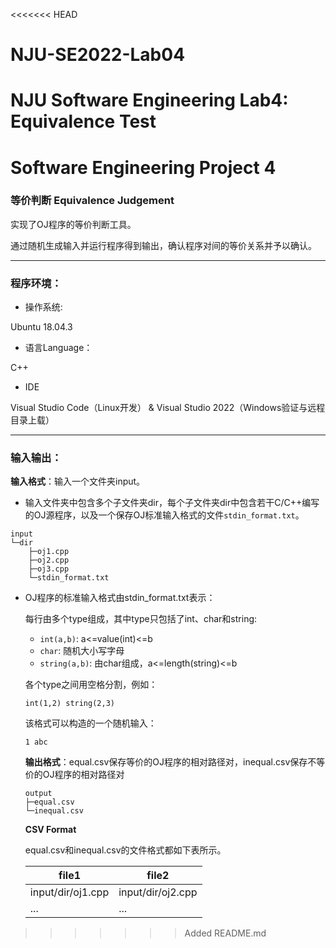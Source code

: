 <<<<<<< HEAD
# NJU-SE2022-Lab04
NJU Software Engineering Lab4: Equivalence Test
=======
# Software Engineering Project 4
### 等价判断 Equivalence Judgement

实现了OJ程序的等价判断工具。

通过随机生成输入并运行程序得到输出，确认程序对间的等价关系并予以确认。

------

### 程序环境：

- 操作系统:

Ubuntu 18.04.3

- 语言Language：

C++

- IDE

Visual Studio Code（Linux开发） & Visual Studio 2022（Windows验证与远程目录上载）

------

### 输入输出：

**输入格式**：输入一个文件夹input。

- 输入文件夹中包含多个子文件夹dir，每个子文件夹dir中包含若干C/C++编写的OJ源程序，以及一个保存OJ标准输入格式的文件`stdin_format.txt`。
```
input
└─dir
    ├─oj1.cpp
    ├─oj2.cpp
    ├─oj3.cpp
    └─stdin_format.txt
```
- OJ程序的标准输入格式由stdin_format.txt表示：

  每行由多个type组成，其中type只包括了int、char和string:

  -  `int(a,b)`: a<=value(int)<=b
  -  `char`: 随机大小写字母
  -  `string(a,b)`: 由char组成，a<=length(string)<=b

  各个type之间用空格分割，例如：

  ```
  int(1,2) string(2,3)
  ```

  该格式可以构造的一个随机输入：

   `1 abc`

  **输出格式**：equal.csv保存等价的OJ程序的相对路径对，inequal.csv保存不等价的OJ程序的相对路径对

  ```
  output
  ├─equal.csv
  └─inequal.csv
  ```

  **CSV Format**

  equal.csv和inequal.csv的文件格式都如下表所示。

  | file1             | file2             |
  | ----------------- | ----------------- |
  | input/dir/oj1.cpp | input/dir/oj2.cpp |
  | ...               | ...               |
>>>>>>> Added README.md
